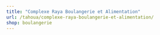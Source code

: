 ```yaml
---
title: "Complexe Raya Boulangerie et Alimentation"
url: /tahoua/complexe-raya-boulangerie-et-alimentation/
shop: boulangerie
---
```

